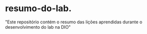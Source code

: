 # resumo-do-lab.
"Este repositório contém o resumo das lições aprendidas durante o desenvolvimento do lab na DIO"
